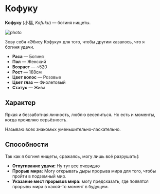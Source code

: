 # Кофуку

**Кофуку** (小福, _Kofuku_) — богиня нищеты.

![photo](https://pm1.aminoapps.com/7064/c4eb47dfc805899a2d9f49509c99be030167f52br1-464-308v2_hq.jpg)

Зову себя «Эбису Кофуку» для того, чтобы другим казалось, что я богиня удачи.

* **Раса** — Богиня
* **Пол** — Женский
* **Возраст** — ~520
* **Рост** — 168см
* **Цвет волос** — Розовые
* **Цвет глаз** — Фиолетовый
* **Статус** — Жива


## Характер


Яркая и беззаботная личность, люблю веселиться. Но есть и моменты, когда проявляю серьёзность. 

Называю всех знакомых уменьшительно-ласкательно.

## Способности
Так как я богиня нищеты, сражаясь, могу лишь всё разрушать(:

* **Отпугивание удачи:** Ну тут все очевидно
* **Прорыв мира:** Могу открывать дыры прорыва мира для того, чтобы пройти в подземный мир.
* **Указание мест прорывов мира:** могу предсказать, где появятся прорывы мира в какой-то момент в будущем.